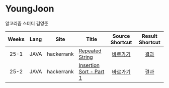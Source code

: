 # YoungJoon
알고리즘 스터디 김영준

| Weeks | Lang | Site | Title | Source Shortcut | Result Shortcut |
| :--------: | :--------: | :--------: | -------- | :--------: | :--------: |
| 25-1 | JAVA | hackerrank | [Repeated String](https://www.hackerrank.com/challenges/repeated-string/problem) |  [바로가기](https://github.com/algorithmku/YoungJoon/blob/master/25/RepeatedString.java) |  [결과](https://github.com/algorithmku/YoungJoon/issues/1) |
| 25-2 | JAVA | hackerrank | [Insertion Sort - Part 1](https://www.hackerrank.com/challenges/insertionsort1/problem) |  [바로가기](https://github.com/algorithmku/YoungJoon/blob/master/25/InsertionSort1.java) |  [결과](https://github.com/algorithmku/YoungJoon/issues/2) |

